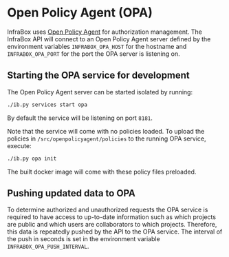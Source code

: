 # Open Policy Agent (OPA)

InfraBox uses [Open Policy Agent](https://www.openpolicyagent.org/docs/) for authorization management. The InfraBox API will connect to an Open Policy Agent server defined by the environment variables `INFRABOX_OPA_HOST` for the hostname and `INFRABOX_OPA_PORT` for the port the OPA server is listening on.

## Starting the OPA service for development

The Open Policy Agent server can be started isolated by running:

``` bash
./ib.py services start opa
```

By default the service will be listening on port `8181`.

Note that the service will come with no policies loaded. To upload the policies in `/src/openpolicyagent/policies` to the running OPA service, execute:

``` bash
./ib.py opa init
```

The built docker image will come with these policy files preloaded.

## Pushing updated data to OPA

To determine authorized and unauthorized requests the OPA service is required to have access to up-to-date information such as which projects are public and which users are collaborators to which projects. Therefore, this data is repeatedly pushed by the API to the OPA service.
The interval of the push in seconds is set in the environment variable `INFRABOX_OPA_PUSH_INTERVAL`.